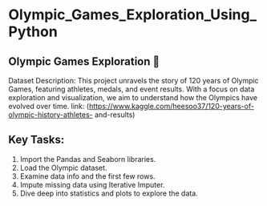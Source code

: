 # Olympic_Games_Exploration_Using_Python

## Olympic Games Exploration 🏅

Dataset Description:
This project unravels the story of 120 years of Olympic Games, featuring athletes, medals, and event results. With a focus on data exploration and visualization, we aim to understand how the Olympics have evolved over time.
link: (https://www.kaggle.com/heesoo37/120-years-of-olympic-history-athletes- and-results)

## Key Tasks:

1) Import the Pandas and Seaborn libraries.
2) Load the Olympic dataset.
3) Examine data info and the first few rows.
4) Impute missing data using Iterative Imputer.
5) Dive deep into statistics and plots to explore the data.
